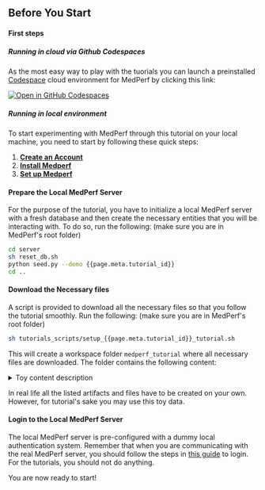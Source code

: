 ## Before You Start

#### First steps

##### Running in cloud via Github Codespaces

As the most easy way to play with the tuorials you can launch a preinstalled [Codespace](https://github.com/features/codespaces) cloud environment for MedPerf by clicking this link: 

[![Open in GitHub Codespaces](https://github.com/codespaces/badge.svg)](https://github.com/codespaces/new?hide_repo_select=true&ref=main&repo=416800365)

##### Running in local environment

To start experimenting with MedPerf through this tutorial on your local machine, you need to start by following these quick steps:

  1. **[Create an Account](../signup)**
  2. **[Install Medperf](../installation)**
  3. **[Set up Medperf](../setup)**

#### Prepare the Local MedPerf Server

For the purpose of the tutorial, you have to initialize a local MedPerf server with a fresh database and then create the necessary entities that you will be interacting with. To do so, run the following: (make sure you are in MedPerf's root folder)

```bash
cd server
sh reset_db.sh
python seed.py --demo {{page.meta.tutorial_id}}
cd ..
```

#### Download the Necessary files

A script is provided to download all the necessary files so that you follow the tutorial smoothly. Run the following: (make sure you are in MedPerf's root folder)

```bash
sh tutorials_scripts/setup_{{page.meta.tutorial_id}}_tutorial.sh
```

This will create a workspace folder `medperf_tutorial` where all necessary files are downloaded. The folder contains the following content:

<details markdown>
<summary>Toy content description</summary>
{% include "getting_started/shared/tutorials_content_overview/"+page.meta.tutorial_id+".md" %}
</details>

In real life all the listed artifacts and files have to be created on your own. However, for tutorial's sake you may use this toy data.   

#### Login to the Local MedPerf Server

The local MedPerf server is pre-configured with a dummy local authentication system. Remember that when you are communicating with the real MedPerf server, you should follow the steps in [this guide](../concepts/auth.md#login) to login. For the tutorials, you should not do anything.

You are now ready to start!
